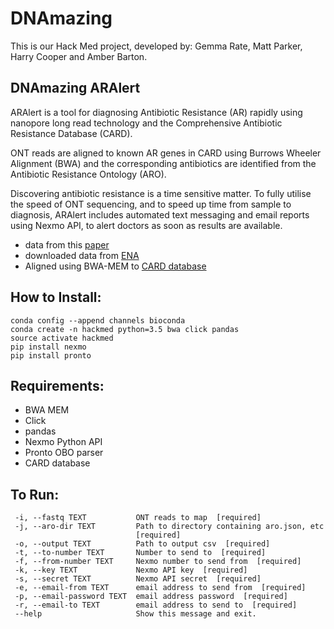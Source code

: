 # DNAmazing
This is our Hack Med project, developed by: Gemma Rate, Matt Parker, Harry Cooper and Amber Barton.

## DNAmazing ARAlert
ARAlert is a tool for diagnosing Antibiotic Resistance (AR) rapidly using nanopore long read technology and the Comprehensive Antibiotic Resistance Database (CARD).

ONT reads are aligned to known AR genes in CARD using Burrows Wheeler Alignment (BWA) and the corresponding antibiotics are identified from the Antibiotic Resistance Ontology (ARO).

Discovering antibiotic resistance is a time sensitive matter. To fully utilise the speed of ONT sequencing, and to speed up time from sample to diagnosis, ARAlert includes automated text messaging and email reports using Nexmo API, to alert doctors as soon as results are available.

* data from this [paper](https://gigascience.biomedcentral.com/articles/10.1186/s13742-016-0137-2)
* downloaded data from [ENA](https://www.ebi.ac.uk/ena/data/view/PRJEB14532)
* Aligned using BWA-MEM to [CARD database](https://card.mcmaster.ca/download)

## How to Install:
```
conda config --append channels bioconda
conda create -n hackmed python=3.5 bwa click pandas
source activate hackmed
pip install nexmo
pip install pronto
```

## Requirements:
* BWA MEM
* Click
* pandas
* Nexmo Python API
* Pronto OBO parser
* CARD database

## To Run:
```
 -i, --fastq TEXT           ONT reads to map  [required]
 -j, --aro-dir TEXT         Path to directory containing aro.json, etc
                            [required]
 -o, --output TEXT          Path to output csv  [required]
 -t, --to-number TEXT       Number to send to  [required]
 -f, --from-number TEXT     Nexmo number to send from  [required]
 -k, --key TEXT             Nexmo API key  [required]
 -s, --secret TEXT          Nexmo API secret  [required]
 -e, --email-from TEXT      email address to send from  [required]
 -p, --email-password TEXT  email address password  [required]
 -r, --email-to TEXT        email address to send to  [required]
 --help                     Show this message and exit.
```
